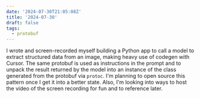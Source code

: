 ```yaml
---
date: '2024-07-30T21:05:08Z'
title: '2024-07-30'
draft: false
tags:
  - protobuf
---
```


I wrote and screen-recorded myself building a Python app to call a model to extract structured data from an image, making heavy use of codegen with Cursor.
The same protobuf is used as instructions in the prompt and to unpack the result returned by the model into an instance of the class generated from the protobuf via `protoc`.
I'm planning to open source this pattern once I get it into a better state.
Also, I'm looking into ways to host the video of the screen recording for fun and to reference later.
